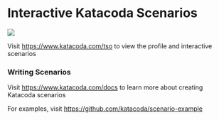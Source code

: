 # Interactive Katacoda Scenarios

[![](http://shields.katacoda.com/katacoda/tso/count.svg)](https://www.katacoda.com/tso "Get your profile on Katacoda.com")

Visit https://www.katacoda.com/tso to view the profile and interactive scenarios

### Writing Scenarios
Visit https://www.katacoda.com/docs to learn more about creating Katacoda scenarios

For examples, visit https://github.com/katacoda/scenario-example
